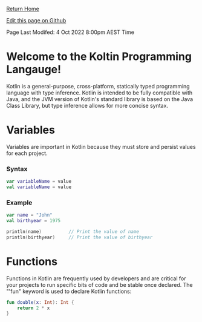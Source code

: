 ﻿[Return Home](https://mangoisbest.github.io/code-helper/)

[Edit this page on Github](https://github.com/mangoisbest/code-helper/edit/main/src/pages/Kotlin/Kotlin.md)

Page Last Modifed: 4 Oct 2022 8:00pm AEST Time

# Welcome to the Koltin Programming Langauge!

Kotlin is a general-purpose, cross-platform, statically typed programming language with type inference. Kotlin is intended to be fully compatible with Java, and the JVM version of Kotlin's standard library is based on the Java Class Library, but type inference allows for more concise syntax.

# Variables

Variables are important in Kotlin because they must store and persist values for each project.

### Syntax

```kotlin
var variableName = value
val variableName = value
```

### Example 

```kotlin
var name = "John"
val birthyear = 1975

println(name)          // Print the value of name
println(birthyear)     // Print the value of birthyear
```

# Functions

Functions in Kotlin are frequently used by developers and are critical for your projects to run specific bits of code and be stable once declared. The "'fun" keyword is used to declare Kotlin functions:
```kotlin
fun double(x: Int): Int {
    return 2 * x
}
```